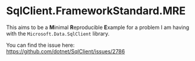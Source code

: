 # SqlClient.FrameworkStandard.MRE

This aims to be a **M**inimal **R**eproducible **E**xample for a problem I am having with the `Microsoft.Data.SqlClient` library.

You can find the issue here: <https://github.com/dotnet/SqlClient/issues/2786>
